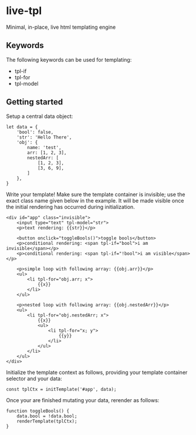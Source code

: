 # live-tpl
Minimal, in-place, live html templating engine

## Keywords

The following keywords can be used for templating:

- tpl-if
- tpl-for
- tpl-model

## Getting started

Setup a central data object:

    let data = {
        'bool': false,
        'str': 'Hello There',
        'obj': {
            name: 'test',
            arr: [1, 2, 3],
            nestedArr: [
                [1, 2, 3],
                [3, 6, 9],
            ]
        },
    }

Write your template!
Make sure the template container is invisible; use the exact class name given below in the example.
It will be made visible once the initial rendering has occurred during initialization.

    <div id="app" class="invisible">
        <input type="text" tpl-model="str">
        <p>text rendering: {{str}}</p>

        <button onclick="toggleBools()">toggle bools</button>
        <p>conditional rendering: <span tpl-if="bool">i am invisible</span></p>
        <p>conditional rendering: <span tpl-if="!bool">i am visible</span></p>

        <p>simple loop with following array: {{obj.arr}}</p>
        <ul>
            <li tpl-for="obj.arr; x">
                {{x}}
            </li>
        </ul>

        <p>nested loop with following array: {{obj.nestedArr}}</p>
        <ul>
            <li tpl-for="obj.nestedArr; x">
                {{x}}
                <ul>
                    <li tpl-for="x; y">
                        {{y}}
                    </li>
                </ul>
            </li>
        </ul>
    </div>

Initialize the template context as follows, providing your template container selector and your data:

    const tplCtx = initTemplate('#app', data);

Once your are finished mutating your data, rerender as follows:

    function toggleBools() {
        data.bool = !data.bool;
        renderTemplate(tplCtx);
    }